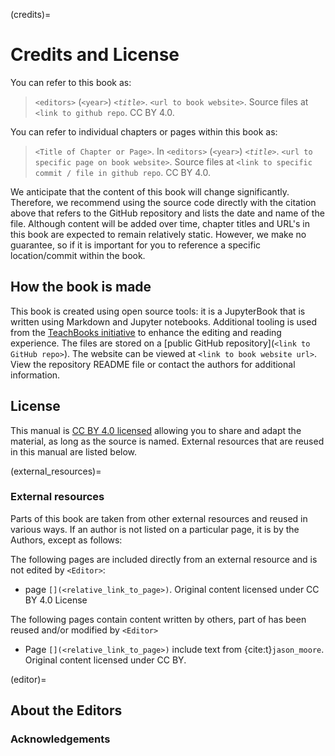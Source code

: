 (credits)=
# Credits and License

You can refer to this book as:

> `<editors>` (`<year>`) _`<title>`_. `<url to book website>`. Source files at `<link to github repo`. CC BY 4.0.

You can refer to individual chapters or pages within this book as:

> `<Title of Chapter or Page>`. In `<editors>` (`<year>`) _`<title>`_. `<url to specific page on book website>`. Source files at `<link to specific commit / file in github repo`. CC BY 4.0.

We anticipate that the content of this book will change significantly. Therefore, we recommend using the source code directly with the citation above that refers to the GitHub repository and lists the date and name of the file. Although content will be added over time, chapter titles and URL's in this book are expected to remain relatively static. However, we make no guarantee, so if it is important for you to reference a specific location/commit within the book.

## How the book is made

This book is created using open source tools: it is a JupyterBook that is written using Markdown and Jupyter notebooks. Additional tooling is used from the [TeachBooks initiative](https://teachbooks.io/) to enhance the editing and reading experience. The files are stored on a [public GitHub repository](`<link to GitHub repo>`). The website can be viewed at `<link to book website url>`. View the repository README file or contact the authors for additional information.

## License
This manual is [CC BY 4.0 licensed](https://creativecommons.org/licenses/by/4.0/) allowing you to share and adapt the material, as long as the source is named. External resources that are reused in this manual are listed below.

(external_resources)=
### External resources

Parts of this book are taken from other external resources and reused in various ways. If an author is not listed on a particular page, it is by the Authors, except as follows:

The following pages are included directly from an external resource and is not edited by `<Editor>`:
- page `[](<relative_link_to_page>)`. Original content licensed under CC BY 4.0 License

The following pages contain content written by others, part of has been reused and/or modified by `<Editor>`
- Page `[](<relative_link_to_page>)` include text from {cite:t}`jason_moore`. Original content licensed under CC BY. 


(editor)=
## About the Editors

### Acknowledgements
